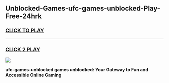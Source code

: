 
## Unblocked-Games-ufc-games-unblocked-Play-Free-24hrk
<h3>
<a href="https://premium76.site?title=ufc-games-unblocked&ref=20A">CLICK TO PLAY</a></h3>
<hr>

<h3>
<a href="https://premium76.site?title=ufc-games-unblocked&ref=20A">CLICK 2 PLAY</a>
  
</h3>

<a href="https://premium76.site?title=ufc-games-unblocked&ref=20A"><img src="https://clearcache.store/games.png"></a>


**ufc-games-unblocked games unblocked: Your Gateway to Fun and Accessible Online Gaming**
